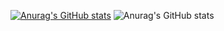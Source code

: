 [![Anurag's GitHub stats](https://github-readme-stats.vercel.app/api?username=Diogoxr)](https://github.com/anuraghazra/github-readme-stats) ![Anurag's GitHub stats](https://github-readme-stats.vercel.app/api?username=Diogoxvr&hide=contribs,prs)

